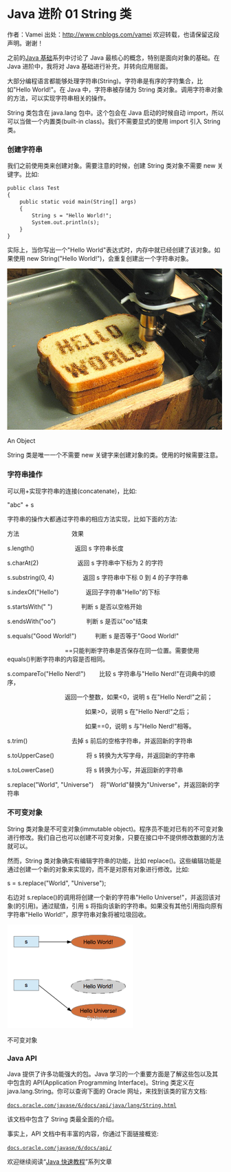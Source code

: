 # Java 进阶 01 String 类

作者：Vamei 出处：http://www.cnblogs.com/vamei 欢迎转载，也请保留这段声明。谢谢！

之前的[Java 基础](http://www.cnblogs.com/vamei/archive/2013/03/31/2991531.html)系列中讨论了 Java 最核心的概念，特别是面向对象的基础。在 Java 进阶中，我将对 Java 基础进行补充，并转向应用层面。

大部分编程语言都能够处理字符串(String)。字符串是有序的字符集合，比如"Hello World!"。在 Java 中，字符串被存储为 String 类对象。调用字符串对象的方法，可以实现字符串相关的操作。

String 类包含在 java.lang 包中。这个包会在 Java 启动的时候自动 import，所以可以当做一个内置类(built-in class)。我们不需要显式的使用 import 引入 String 类。

### 创建字符串

我们之前使用类来创建对象。需要注意的时候，创建 String 类对象不需要 new 关键字。比如:

```
public class Test
{
    public static void main(String[] args)
    {
        String s = "Hello World!";
        System.out.println(s);                     
    }
}
```

实际上，当你写出一个"Hello World"表达式时，内存中就已经创建了该对象。如果使用 new String("Hello World!")，会重复创建出一个字符串对象。

![](img/56166a503086d15c5599fff1f9fe514c.jpg)

An Object

String 类是唯一一个不需要 new 关键字来创建对象的类。使用的时候需要注意。

### 字符串操作

可以用+实现字符串的连接(concatenate)，比如:

"abc" + s

字符串的操作大都通过字符串的相应方法实现，比如下面的方法:

方法                               效果

s.length()                        返回 s 字符串长度

s.charAt(2)                       返回 s 字符串中下标为 2 的字符

s.substring(0, 4)                 返回 s 字符串中下标 0 到 4 的子字符串

s.indexOf("Hello")                返回子字符串"Hello"的下标

s.startsWith(" ")                 判断 s 是否以空格开始

s.endsWith("oo")                  判断 s 是否以"oo"结束

s.equals("Good World!")           判断 s 是否等于"Good World!"

                                  ==只能判断字符串是否保存在同一位置。需要使用 equals()判断字符串的内容是否相同。

s.compareTo("Hello Nerd!")        比较 s 字符串与"Hello Nerd!"在词典中的顺序，

                                  返回一个整数，如果<0，说明 s 在"Hello Nerd!"之前；

                                              如果>0，说明 s 在"Hello Nerd!"之后；

                                              如果==0，说明 s 与"Hello Nerd!"相等。

s.trim()                          去掉 s 前后的空格字符串，并返回新的字符串

s.toUpperCase()                   将 s 转换为大写字母，并返回新的字符串

s.toLowerCase()                   将 s 转换为小写，并返回新的字符串

s.replace("World", "Universe")    将"World"替换为"Universe"，并返回新的字符串

### 不可变对象

String 类对象是不可变对象(immutable object)。程序员不能对已有的不可变对象进行修改。我们自己也可以创建不可变对象，只要在接口中不提供修改数据的方法就可以。

然而，String 类对象确实有编辑字符串的功能，比如 replace()。这些编辑功能是通过创建一个新的对象来实现的，而不是对原有对象进行修改。比如:

s = s.replace("World", "Universe");

右边对 s.replace()的调用将创建一个新的字符串"Hello Universe!"，并返回该对象(的引用)。通过赋值，引用 s 将指向该新的字符串。如果没有其他引用指向原有字符串"Hello World!"，原字符串对象将被垃圾回收。

![](img/678cb2bb29b24235d5de864f1e5a94bc.jpg)

不可变对象

### Java API

Java 提供了许多功能强大的包。Java 学习的一个重要方面是了解这些包以及其中包含的 API(Application Programming Interface)。String 类定义在 java.lang.String。你可以查询下面的 Oracle 网址，来找到该类的官方文档:

[`docs.oracle.com/javase/6/docs/api/java/lang/String.html`](http://docs.oracle.com/javase/6/docs/api/java/lang/String.html)

该文档中包含了 String 类最全面的介绍。

事实上，API 文档中有丰富的内容，你通过下面链接概览:

[`docs.oracle.com/javase/6/docs/api/`](http://docs.oracle.com/javase/6/docs/api/)

欢迎继续阅读“[Java 快速教程](http://www.cnblogs.com/vamei/archive/2013/03/31/2991531.html)”系列文章